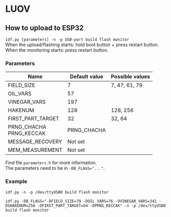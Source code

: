 # LUOV
## How to upload to ESP32
`idf.py [parameters] -n -p `*`USB-port`*` build flash monitor`  
When the upload/flashing starts: hold boot button + press restart button.  
When the monitoring starts: press restart button.

### Parameters
| Name | Default value | Possible values |
| ------------- | ------------- | ------------- |
| FIELD_SIZE | 7  | 7, 47, 61, 79 |
| OIL_VARS  | 57  ||
| VINEGAR_VARS  | 197  ||
| HAKENUM  | 128 | 128, 256 |
| FIRST_PART_TARGET  | 32  | 32, 64 |
| PRNG_CHACHA <br> PRNG_KECCAK  | PRNG_CHACHA ||
| MESSAGE_RECOVERY | Not set ||
| MEM_MEASUREMENT | Not set ||

Find file `parameters.h` for more information.  
The parameters need to be in `-DB_FLAGS="..."`.

### Example
`idf.py -n -p /dev/ttyUSB0 build flash monitor`  

`idf.py -DB_FLAGS="-DFIELD_SIZE=79 -DOIL_VARS=76 -DVINEGAR_VARS=341 -DSHAKENUM=256 -DFIRST_PART_TARGET=64 -DPRNG_KECCAK" -n -p /dev/ttyUSB0 build flash monitor`  

